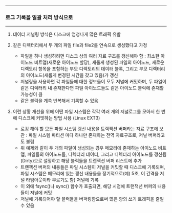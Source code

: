 -----
### 로그 기록을 일괄 처리 방식으로
-----
1. 데이터 저널링 방식은 디스크에 엄청나게 많은 트래픽 유발
2. 같은 디렉터리에서 두 개의 파일 file과 file2를 연속으로 생성했다고 가정
   - 파일을 하나 생성하려면 디스크 상의 여러 자료 구조를 갱신해야 함 : 최소한 아이노드 비트맵(새로운 아이노드 할당), 새롭게 생성된 파일의 아이노드, 새로운 디렉토리 항목을 포함하는 부모 디렉토리의 데이터 블록, 그리고 부모 디렉터리의 아이노드(새롭게 변경된 시간을 갖고 있음)가 갱신
   - 저널링을 사용하면 각 파일들에 대한 정보들이 모두 저널에 커밋하며, 두 파일이 같은 디렉터리 내 존재한다면 파일 아이노드들도 같은 아이노드 블럭에 존재할 가능성이 큼
   - 같은 블럭을 계쏙 반복해서 기록할 수 있음

3. 이런 상황 개선을 위해 어떤 파일 시스템은 각각 여러 개의 저널로그를 모아서 한 번에 디스크에 커밋하는 방법 사용 (Linux EXT3)
   - 로깅 해야 할 모든 파일 시스템 갱신 내용을 트랙잭션 버퍼라는 자료 구조에 보관 : 파일 시스템 파티션 마다 하나만 존재하는 전역 자료구조로, 저널 버퍼라고도 불림
   - 위 예제와 같이 두 개의 파일이 생성되는 경우 메모리에 존재하는 아이노드 비트맵, 파일들의 아이노드들, 디렉터리 데이터, 그리고 디렉터리 아이노드를 갱신됨(Dirty)으로 설정하고 해당 블럭들을 트랜잭션 버퍼 리스트에 추가
   - 트랜잭션 버퍼의 내용들은 파일 시스템이 저널을 커밋할 때 디스크에 기록되며, 파일 시스템은 메모리에 있는 갱신 내용들을 정기적으로(예) 5초, 이 간격을 저널 타임아웃이라 부르기도 함) 저널에 기록
   - 이 외에 fsync()나 sync() 함수가 호출되면, 해당 시점에 트랜잭션 버퍼의 내용들이 저널에 커밋
   - 저널에 기록되어야 할 블럭들을 버퍼링함으로써 많은 양의 쓰기 트래픽을 줄일 수 있음

